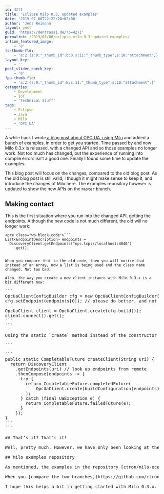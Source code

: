 ```yaml
---
id: 4271
title: 'Eclipse Milo 0.3, updated examples'
date: '2019-07-06T22:22:28+02:00'
author: 'Jens Reimann'
layout: post
guid: 'https://dentrassi.de/?p=4271'
permalink: /2019/07/06/eclipse-milo-0-3-updated-examples/
inline_featured_image:
    - '0'
tc-thumb-fld:
    - 'a:2:{s:9:"_thumb_id";b:0;s:11:"_thumb_type";s:10:"attachment";}'
layout_key:
    - ''
post_slider_check_key:
    - '0'
fpu-thumb-fld:
    - 'a:2:{s:9:"_thumb_id";N;s:11:"_thumb_type";s:10:"attachment";}'
categories:
    - Development
    - IoT
    - 'Technical Stuff'
tags:
    - Eclipse
    - Java
    - Milo
    - 'OPC UA'
---
```


A while back I wrote[ a blog post about OPC UA, using Milo](https://dentrassi.de/2017/09/14/creating-opc-ua-solutions-eclipse-milo/) and added a bunch of examples, in order to get you started. Time passed by and now Milo 0.3.x is released, with a changed API and so those examples no longer work. Not too much has changed, but the experience of running into compile errors isn’t a good one. Finally I found some time to update the examples.

This blog post will focus on the changes, compared to the old blog post. As the old blog post is still valid, I though it might make sense to keep it, and introduce the changes of Milo here. The examples repository however is updated to show the new APIs on the `master` branch.

<!-- more -->

## Making contact

This is the first situation where you run into the changed API, getting the endpoints. Although the new code is not much different, the old will no longer work:

```
<pre class="wp-block-code">```
List<EndpointDescription> endpoints =
  DiscoveryClient.getEndpoints("opc.tcp://localhost:4840")
    .get();
```
```

When you compare that to the old code, then you will notice that instead of an array, now a list is being used and the class name changed. Not too bad.

Also, the way you create a new client instance with Milo 0.3.x is a bit different now:

```
<pre class="wp-block-code">```
OpcUaClientConfigBuilder cfg = new OpcUaClientConfigBuilder();
cfg.setEndpoint(endpoints[0]); // please do better, and not only pick the first entry

OpcUaClient client = OpcUaClient.create(cfg.build());
client.connect().get();
```
```

Using the static `create` method instead of the constructor allows for a bit more processing, before the class instance is actually created. Also may this new method throw an exception now. Handling this in an async way isn’t too hard when you are using Java 9+:

```
<pre class="wp-block-code">```
public static CompletableFuture<OpcUaClient> createClient(String uri) {
  return DiscoveryClient
    .getEndpoints(uri) // look up endpoints from remote
    .thenCompose(endpoints -> {
      try {
        return CompletableFuture.completedFuture(
            OpcUaClient.create(buildConfiguration(endpoints)) // "buildConfiguration" should pick an endpoint
        );
      } catch (final UaException e) {
        return CompletableFuture.failedFuture(e);
      }
    });
}
```
```

## That’s it? That’s it!

Well, pretty much. However, we have only been looking at the client side of Milo. Implementing your own server requires to use the server side API, and that change much more. But to be fair, the changes improve the situation a lot, and make things much easier to use.

## Milo examples repository

As mentioned, the examples in the repository [ctron/milo-ece2017](https://github.com/ctron/milo-ece2017) have been updated as well. They also contain the changed server side, which changed a lot more than the client side.

When you [compare the two branches](https://github.com/ctron/milo-ece2017/compare/milo-0.2x...master) `master` and `milo-0.2.x`, you can see the changed I made for updating to the new version.

I hope this helps a bit in getting started with Milo 0.3.x. And please be sure to read the [original post](https://dentrassi.de/2017/09/14/creating-opc-ua-solutions-eclipse-milo/), giving a more detailed introduction, as well.
